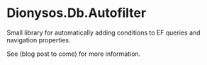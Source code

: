 # Dionysos.Db.Autofilter

Small library for automatically adding conditions to EF queries and navigation properties.

See (blog post to come) for more information.
